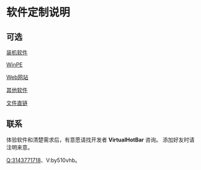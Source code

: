 # 软件定制说明

## 可选

[装机软件](https://sysri.cn/docs/serve/custom/sysri.html)

[WinPE](https://sysri.cn/docs/serve/custom/winpe.html)

[Web网站](https://sysri.cn/docs/serve/custom/web.html)

[其他软件](https://sysri.cn/docs/serve/custom/other.html)

[文件直链](https://sysri.cn/docs/serve/custom/directlink.html)

## 联系
体验软件和清楚需求后，有意愿请找开发者 **VirtualHotBar** 咨询。
添加好友时请注明来意。

[Q:3143771718](https://wpa.qq.com/msgrd?v=3&uin=2445408174&site=qq&menu=yes&jumpflag=1)、V:by510vhb。
